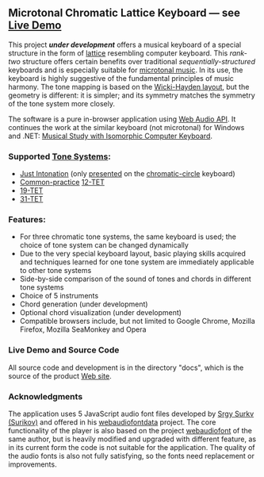 ## Microtonal Chromatic Lattice Keyboard — see [Live Demo](https://sakryukov.github.io/microtonal-chromatic-lattice-keyboard)

This project ***under development*** offers a musical keyboard of a special structure in the form of [lattice](https://en.wikipedia.org/wiki/Lattice_%28group%29) resembling computer keyboard. This *rank-two* structure offers certain benefits over traditional *sequentially-structured* keyboards and is especially suitable for [microtonal music](https://en.wikipedia.org/wiki/Microtonal_music). In its use, the keyboard is highly suggestive of the fundamental principles of music harmony. The tone mapping is based on the [Wicki-Hayden layout](https://en.wikipedia.org/wiki/Wicki-Hayden_note_layout), but the geometry is different: it is simpler; and its symmetry matches the symmetry of the tone system more closely.

The software is a pure in-browser application using [Web Audio API](https://developer.mozilla.org/en-US/docs/Web/API/Web_Audio_API). It continues the work at the similar keyboard (not microtonal) for Windows and .NET: [Musical Study with Isomorphic Computer Keyboard](https://www.codeproject.com/Articles/1201737/Musical-Study-with-Isomorphic-Computer-Keyboard).

### Supported [Tone Systems](https://en.wikipedia.org/wiki/Musical_tuning):
- [Just Intonation](https://en.wikipedia.org/wiki/Just_intonation) (only [presented](https://sakryukov.github.io/microtonal-chromatic-lattice-keyboard/tone-system-comparison/tone-system-comparison.html) on the [chromatic-circle](https://en.wikipedia.org/wiki/Chromatic_circle) keyboard)
- [Common-practice](https://en.wikipedia.org/wiki/Common_practice_period) [12-TET](https://en.wikipedia.org/wiki/Equal_temperament)
- [19-TET](https://en.wikipedia.org/wiki/19_equal_temperament)
- [31-TET](https://en.wikipedia.org/wiki/31_equal_temperament)

### Features:
- For three chromatic tone systems, the same keyboard is used; the choice of tone system can be changed dynamically
- Due to the very special keyboard layout, basic playing skills acquired and techniques learned for one tone system are immediately applicable to other tone systems
- Side-by-side comparison of the sound of tones and chords in different tone systems
- Choice of 5 instruments
- Chord generation (under development)
- Optional chord visualization (under development)
- Compatible browsers include, but not limited to Google Chrome, Mozilla Firefox, Mozilla SeaMonkey and Opera

### Live Demo and Source Code

All source code and development is in the directory "docs", which is the source of the product [Web site](https://sakryukov.github.io/microtonal-chromatic-lattice-keyboard).

### Acknowledgments

The application uses 5 JavaScript audio font files developed by [Srgy Surkv (Surikov)](https://github.com/surikov) and offered in his [webaudiofontdata](https://github.com/surikov/webaudiofontdata) project. The core functionality of the player is also based on the project [webaudiofont](https://github.com/surikov/webaudiofont) of the same author, but is heavily modified and upgraded with different feature, as in its current form the code is not suitable for the application. The quality of the audio fonts is also not fully satisfying, so the fonts need replacement or improvements. 
